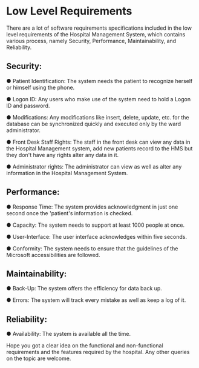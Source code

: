 # Low Level Requirements 

There are a lot of software requirements specifications included in the low level requirements of the Hospital Management System, which contains various process, namely Security, Performance, Maintainability, and Reliability.


## Security:

● Patient Identification: The system needs the patient to recognize herself or himself using the phone.

● Logon ID: Any users who make use of the system need to hold a Logon ID and password.

● Modifications: Any modifications like insert, delete, update, etc. for the database can be synchronized quickly and executed only by the ward administrator.

● Front Desk Staff Rights: The staff in the front desk can view any data in the Hospital Management system, add new patients record to the HMS but they don't have any rights alter any data in it.

● Administrator rights: The administrator can view as well as alter any information in the Hospital Management System.


## Performance: 

● Response Time: The system provides acknowledgment in just one second once the 'patient's information is checked.

● Capacity: The system needs to support at least 1000 people at once.

● User-Interface: The user interface acknowledges within five seconds.

● Conformity: The system needs to ensure that the guidelines of the Microsoft accessibilities are followed.


## Maintainability: 

● Back-Up: The system offers the efficiency for data back up.

● Errors: The system will track every mistake as well as keep a log of it. 


## Reliability: 

● Availability: The system is available all the time. 

Hope you got a clear idea on the functional and non-functional requirements and the features required by the hospital. Any other queries on the topic are welcome.
